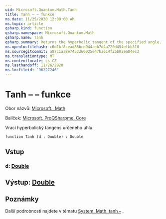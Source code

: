 ```yaml
---
uid: Microsoft.Quantum.Math.Tanh
title: Tanh – – funkce
ms.date: 11/25/2020 12:00:00 AM
ms.topic: article
qsharp.kind: function
qsharp.namespace: Microsoft.Quantum.Math
qsharp.name: Tanh
qsharp.summary: Returns the hyperbolic tangent of the specified angle.
ms.openlocfilehash: c6d1bf8cead85bcd944aeb7d4a720d454efbb310
ms.sourcegitcommit: a87c1aa8e7453360025e47ba614f25b02ea84ec3
ms.translationtype: MT
ms.contentlocale: cs-CZ
ms.lasthandoff: 11/26/2020
ms.locfileid: "96227246"
---
```

# <a name="tanh-function"></a>Tanh – – funkce

Obor názvů: [Microsoft.. Math](xref:Microsoft.Quantum.Math)

Balíček: [Microsoft. ProQSharpme. Core](https://nuget.org/packages/Microsoft.Quantum.QSharp.Core)


Vrací hyperbolický tangens určeného úhlu.

```qsharp
function Tanh (d : Double) : Double
```


## <a name="input"></a>Vstup

### <a name="d--double"></a>d: [Double](xref:microsoft.quantum.lang-ref.double)





## <a name="output--double"></a>Výstup: [Double](xref:microsoft.quantum.lang-ref.double)



## <a name="remarks"></a>Poznámky

Další podrobnosti najdete v tématu [System. Math. tanh –](https://docs.microsoft.com/dotnet/api/system.math.tanh) .